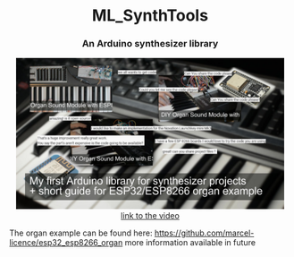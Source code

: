 <h1 align="center">ML_SynthTools</h1>
<h3 align="center">An Arduino synthesizer library</h3>  
<p align="center"> 
  <img src="extras/splash.jpg" alt="project picture" width="480px" height="270px"><br>
  <a href="https://youtu.be/c7TL8jcrnzs">link to the video</a>
</p>

The organ example can be found here: https://github.com/marcel-licence/esp32_esp8266_organ
more information available in future

